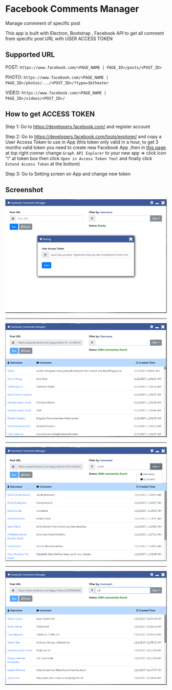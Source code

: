 # Facebook Comments Manager
Manage commnent of specific post

This app is built with Electron, Bootstrap , Facebook API to get all comment from specific post URL with USER ACCESS TOKEN

## Supported URL
POST: 	`https://www.facebook.com/<PAGE_NAME | PAGE_ID>/posts/<POST_ID>`

PHOTO: `https://www.facebook.com/<PAGE_NAME | PAGE_ID>/photos/.../<POST_ID>/?type=3&theater`

VIDEO: `https://www.facebook.com/<PAGE_NAME | PAGE_ID>/videos/<POST_ID>/`

## How to get ACCESS TOKEN
Step 1: Go to https://developers.facebook.com/ and register account

Step 2: Go to https://developers.facebook.com/tools/explorer/ and copy a User Access Token to use in App
(this token only valid in a hour, to get 3 months valid token you need to create new Facebook App ,then in [this page](https://developers.facebook.com/tools/explorer/) at top right conner change `Graph API Explorer` to your new app => click icon "i" at token box then click `Open in Access Token Tool` and finally click `Extend Access Token` at the bottom)

Step 3: Go to Setting screen on App and change new token

## Screenshot

![Screen1](/screenshot/screenshot1.png?raw=true "Screen1")
***
![Screen2](/screenshot/screenshot2.png?raw=true "Screen2")
***
![Screen3](/screenshot/screenshot3.png?raw=true "Screen3")
***
![Screen4](/screenshot/screenshot4.png?raw=true "Screen4")
